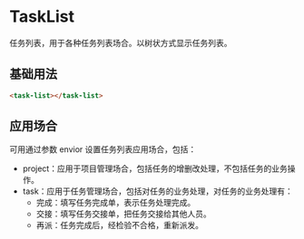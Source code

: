 # TaskList

任务列表，用于各种任务列表场合。以树状方式显示任务列表。

## 基础用法
```html
<task-list></task-list>
```

## 应用场合

可用通过参数 envior 设置任务列表应用场合，包括：

- project：应用于项目管理场合，包括任务的增删改处理，不包括任务的业务操作。
- task：应用于任务管理场合，包括对任务的业务处理，对任务的业务处理有：
  * 完成：填写任务完成单，表示任务处理完成。
  * 交接：填写任务交接单，把任务交接给其他人员。
  * 再派：任务完成后，经检验不合格，重新派发。
